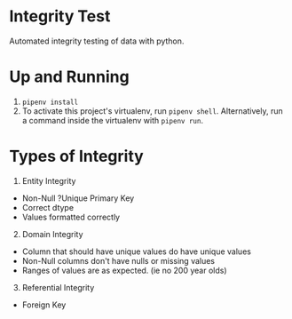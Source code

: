 # Integrity Test

Automated integrity testing of data with python.

# Up and Running

1. `pipenv install`
2. To activate this project's virtualenv, run `pipenv shell`.
    Alternatively, run a command inside the virtualenv with `pipenv run`.

# Types of Integrity

1. Entity Integrity
  - Non-Null ?Unique Primary Key
  - Correct dtype
  - Values formatted correctly

2. Domain Integrity
  - Column that should have unique values do have unique values
  - Non-Null columns don't have nulls or missing values
  - Ranges of values are as expected. (ie no 200 year olds)

3. Referential Integrity
  - Foreign Key 